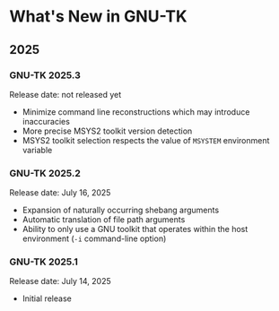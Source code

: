 # What's New in GNU-TK

## 2025

### GNU-TK 2025.3

Release date: not released yet

- Minimize command line reconstructions which may introduce inaccuracies
- More precise MSYS2 toolkit version detection
- MSYS2 toolkit selection respects the value of `MSYSTEM` environment variable

### GNU-TK 2025.2

Release date: July 16, 2025

- Expansion of naturally occurring shebang arguments
- Automatic translation of file path arguments
- Ability to only use a GNU toolkit that operates within the host environment (`-i` command-line option)

### GNU-TK 2025.1

Release date: July 14, 2025

- Initial release
